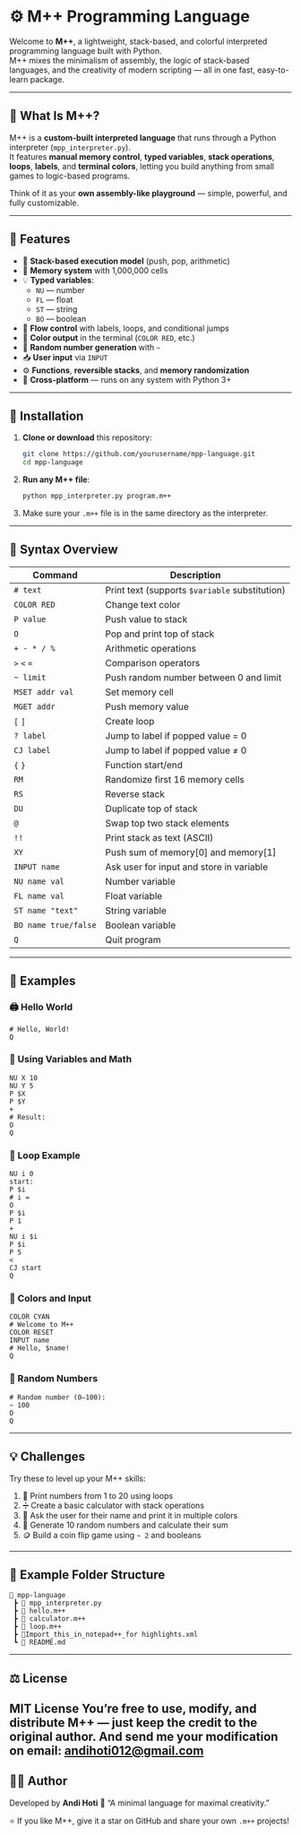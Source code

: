 # ⚙️ M++ Programming Language

Welcome to **M++**, a lightweight, stack-based, and colorful interpreted programming language built with Python.  
M++ mixes the minimalism of assembly, the logic of stack-based languages, and the creativity of modern scripting — all in one fast, easy-to-learn package.

---

## 🧠 What Is M++?

M++ is a **custom-built interpreted language** that runs through a Python interpreter (`mpp_interpreter.py`).  
It features **manual memory control**, **typed variables**, **stack operations**, **loops**, **labels**, and **terminal colors**, letting you build anything from small games to logic-based programs.

Think of it as your **own assembly-like playground** — simple, powerful, and fully customizable.

---

## 🚀 Features

- 🧮 **Stack-based execution model** (push, pop, arithmetic)
- 💾 **Memory system** with 1,000,000 cells
- 💡 **Typed variables**:
  - `NU` — number  
  - `FL` — float  
  - `ST` — string  
  - `BO` — boolean  
- 🔁 **Flow control** with labels, loops, and conditional jumps
- 🎨 **Color output** in the terminal (`COLOR RED`, etc.)
- 🎲 **Random number generation** with `~`
- 📥 **User input** via `INPUT`
- ⚙️ **Functions**, **reversible stacks**, and **memory randomization**
- 🧩 **Cross-platform** — runs on any system with Python 3+

---

## 🧰 Installation

1. **Clone or download** this repository:
   ```bash
   git clone https://github.com/yourusername/mpp-language.git
   cd mpp-language
   ```

2. **Run any M++ file**:
   ```bash
   python mpp_interpreter.py program.m++
   ```

3. Make sure your `.m++` file is in the same directory as the interpreter.

---

## 📜 Syntax Overview

| Command | Description |
|----------|-------------|
| `# text` | Print text (supports `$variable` substitution) |
| `COLOR RED` | Change text color |
| `P value` | Push value to stack |
| `O` | Pop and print top of stack |
| `+ - * / %` | Arithmetic operations |
| `>` `<` `=` | Comparison operators |
| `~ limit` | Push random number between 0 and limit |
| `MSET addr val` | Set memory cell |
| `MGET addr` | Push memory value |
| `[` `]` | Create loop |
| `? label` | Jump to label if popped value = 0 |
| `CJ label` | Jump to label if popped value ≠ 0 |
| `{` `}` | Function start/end |
| `RM` | Randomize first 16 memory cells |
| `RS` | Reverse stack |
| `DU` | Duplicate top of stack |
| `@` | Swap top two stack elements |
| `!!` | Print stack as text (ASCII) |
| `XY` | Push sum of memory[0] and memory[1] |
| `INPUT name` | Ask user for input and store in variable |
| `NU name val` | Number variable |
| `FL name val` | Float variable |
| `ST name "text"` | String variable |
| `BO name true/false` | Boolean variable |
| `Q` | Quit program |

---

## 🧩 Examples

### 🖨️ Hello World
```m++
# Hello, World!
Q
```

### 🔢 Using Variables and Math
```m++
NU X 10
NU Y 5
P $X
P $Y
+
# Result:
O
Q
```

### 🔁 Loop Example
```m++
NU i 0
start:
P $i
# i =
O
P $i
P 1
+
NU i $i
P $i
P 5
<
CJ start
Q
```

### 🎨 Colors and Input
```m++
COLOR CYAN
# Welcome to M++
COLOR RESET
INPUT name
# Hello, $name!
Q
```

### 🎲 Random Numbers
```m++
# Random number (0–100):
~ 100
O
Q
```

---

## 💡 Challenges

Try these to level up your M++ skills:

1. 🔁 Print numbers from 1 to 20 using loops  
2. ➗ Create a basic calculator with stack operations  
3. 🧠 Ask the user for their name and print it in multiple colors  
4. 🎲 Generate 10 random numbers and calculate their sum  
5. 🪙 Build a coin flip game using `~ 2` and booleans  

---

## 🧱 Example Folder Structure

```
📂 mpp-language
 ┣ 📜 mpp_interpreter.py
 ┣ 📄 hello.m++
 ┣ 📄 calculator.m++
 ┣ 📄 loop.m++
 ┣ 📰Import_this_in_notepad++_for highlights.xml
 ┗ 📘 README.md
```

---

## ⚖️ License

**MIT License**
You’re free to use, modify, and distribute M++ — just keep the credit to the original author.
And send me your modification on email: andihoti012@gmail.com
---

## 👨‍💻 Author

Developed by **Andi Hoti**
💬 “A minimal language for maximal creativity.”

⭐ If you like M++, give it a star on GitHub and share your own `.m++` projects!
